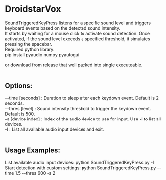 # DroidstarVox
SoundTriggeredKeyPress listens for a specific sound level and triggers keyboard events based on the detected sound intensity. <br />
It starts by waiting for a mouse click to activate sound detection. Once activated, if the sound level exceeds a specified threshold, it simulates pressing the spacebar.
<br />
Required python library: <br />
pip install pyaudio numpy pyautogui <br />
<br />
or download from release that well packed into single executeable.<br />
<br />
## Options: <br />
  --time [seconds]     : Duration to sleep after each keydown event. Default is 2 seconds. <br />
  --thres [level]      : Sound intensity threshold to trigger the keydown event. Default is 500. <br />
  -s [device index]    : Index of the audio device to use for input. Use -l to list all devices. <br />
  -l                   : List all available audio input devices and exit. <br />
<br />
## Usage Examples: <br />
  List available audio input devices: python SoundTriggeredKeyPress.py -l <br />
  Start detection with custom settings: python SoundTriggeredKeyPress.py --time 1.5 --thres 600 -s 2 <br />
  
